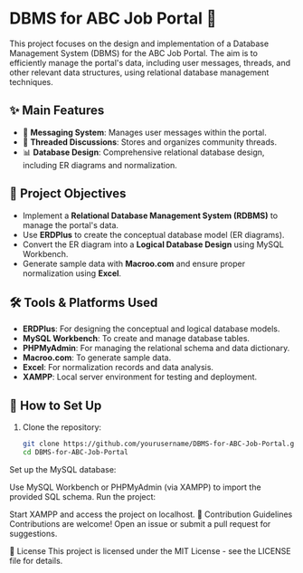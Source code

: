 # DBMS for ABC Job Portal 📂

This project focuses on the design and implementation of a Database Management System (DBMS) for the ABC Job Portal. The aim is to efficiently manage the portal's data, including user messages, threads, and other relevant data structures, using relational database management techniques.

## ✨ Main Features
- 📧 **Messaging System**: Manages user messages within the portal.
- 🧵 **Threaded Discussions**: Stores and organizes community threads.
- 📊 **Database Design**: Comprehensive relational database design, including ER diagrams and normalization.

## 🎯 Project Objectives
- Implement a **Relational Database Management System (RDBMS)** to manage the portal's data.
- Use **ERDPlus** to create the conceptual database model (ER diagrams).
- Convert the ER diagram into a **Logical Database Design** using MySQL Workbench.
- Generate sample data with **Macroo.com** and ensure proper normalization using **Excel**.

## 🛠 Tools & Platforms Used
- **ERDPlus**: For designing the conceptual and logical database models.
- **MySQL Workbench**: To create and manage database tables.
- **PHPMyAdmin**: For managing the relational schema and data dictionary.
- **Macroo.com**: To generate sample data.
- **Excel**: For normalization records and data analysis.
- **XAMPP**: Local server environment for testing and deployment.

## 🚀 How to Set Up
1. Clone the repository:
   ```bash
   git clone https://github.com/yourusername/DBMS-for-ABC-Job-Portal.git
   cd DBMS-for-ABC-Job-Portal
Set up the MySQL database:

Use MySQL Workbench or PHPMyAdmin (via XAMPP) to import the provided SQL schema.
Run the project:

Start XAMPP and access the project on localhost.
🤝 Contribution Guidelines
Contributions are welcome! Open an issue or submit a pull request for suggestions.

📄 License
This project is licensed under the MIT License - see the LICENSE file for details.
